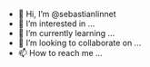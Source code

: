 - 👋 Hi, I’m @sebastianlinnet
- 👀 I’m interested in ...
- 🌱 I’m currently learning ...
- 💞️ I’m looking to collaborate on ...
- 📫 How to reach me ...

<!---
sebastianlinnet/sebastianlinnet is a ✨ special ✨ repository because its `README.md` (this file) appears on your GitHub profile.
You can click the Preview link to take a look at your changes.
--->
